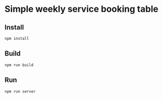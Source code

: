 # Simple weekly service booking table  

## Install

```
npm install
```

## Build
```
npm run build
```

## Run

```
npm run server
```